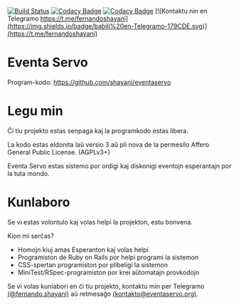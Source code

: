 [![Build Status](https://travis-ci.org/shayani/eventaservo.svg?branch=master)](https://travis-ci.org/shayani/eventaservo)
[![Codacy Badge](https://api.codacy.com/project/badge/Grade/29cba20555574324a42b5fa7f19ab1d9)](https://www.codacy.com/app/shayani/eventaservo?utm_source=github.com&amp;utm_medium=referral&amp;utm_content=shayani/eventaservo&amp;utm_campaign=Badge_Grade)
[![Codacy Badge](https://api.codacy.com/project/badge/Coverage/29cba20555574324a42b5fa7f19ab1d9)](https://www.codacy.com/app/shayani/eventaservo?utm_source=github.com&utm_medium=referral&utm_content=shayani/eventaservo&utm_campaign=Badge_Coverage)
[![Kontaktu nin en Telegramo https://t.me/fernandoshayani](https://img.shields.io/badge/babili%20en-Telegramo-179CDE.svg)](https://t.me/fernandoshayani)

Eventa Servo
===
Program-kodo: https://github.com/shayani/eventaservo

# Legu min

Ĉi tiu projekto estas senpaga kaj la programkodo estas libera.

La kodo estas eldonita laŭ versio 3 aŭ pli nova de la permesilo Affero General Public License. (AGPLv3+)

Eventa Servo estas sistemo por ordigi kaj diskonigi eventojn esperantajn por la tuta mondo.

# Kunlaboro

Se vi estas volontulo kaj volas helpi la projekton, estu bonvena.

Kion mi serĉas?

- Homojn kiuj amas Esperanton kaj volas helpi
- Programiston de Ruby on Rails por helpi programi la sistemon
- CSS-spertan programiston por plibeligi la sistemon
- MiniTest/RSpec-programiston por krei aŭtomatajn provkodojn

Se vi volas kunlabori en ĉi tiu projekto, kontaktu min per Telegramo [(@fernando.shayani)](https://t.me/fernandoshayani) aŭ retmesaĝo [(kontakto@eventaservo.org)](mailto:kontakto@eventaservo.org).

